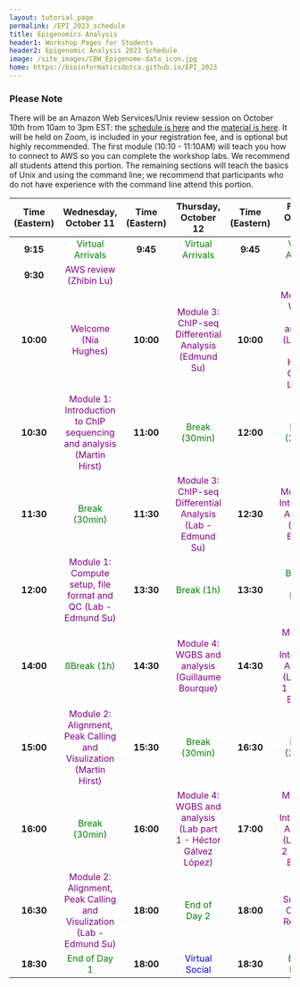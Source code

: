 ```yaml
---
layout: tutorial_page
permalink: /EPI_2023_schedule
title: Epigenomics Analysis
header1: Workshop Pages for Students
header2: Epigenomic Analysis 2023 Schedule
image: /site_images/CBW_Epigenome-data_icon.jpg
home: https://bioinformaticsdotca.github.io/EPI_2023
---
```


### Please Note
There will be an Amazon Web Services/Unix review session on October 10th from 10am to 3pm EST: the [schedule is here](https://bioinformaticsdotca.github.io/AWS_EPI23_Schedule) and the [material is here](https://bioinformaticsdotca.github.io/AWS_EPI23). It will be held on Zoom, is included in your registration fee, and is optional but highly recommended. The first module (10:10 - 11:10AM) will teach you how to connect to AWS so you can complete the workshop labs. We recommend all students attend this portion. The remaining sections will teach the basics of Unix and using the command line; we recommend that participants who do not have experience with the command line attend this portion.


| **Time (Eastern)** |                                      **Wednesday, October 11**                                       | **Time (Eastern)** |                                  **Thursday, October 12**                                  | **Time (Eastern)** |                                   **Friday, October 13**                                   |
| :----------------: | :--------------------------------------------------------------------------------------------------: | :----------------: | :----------------------------------------------------------------------------------------: | :----------------: | :----------------------------------------------------------------------------------------: |
|      **9:15**      |                             <font color="green">Virtual Arrivals</font>                              |      **9:45**      |                        <font color="green">Virtual Arrivals</font>                         |      **9:45**      |                        <font color="green">Virtual Arrivals</font>                         |
|      **9:30**      |                          <font color="purple">AWS review (Zhibin Lu)</font>                          |
|     **10:00**      |                           <font color="purple">Welcome (Nia Hughes)</font>                           |     **10:00**      |    <font color="purple">Module 3: ChIP-seq Differential Analysis<br>(Edmund Su)</font>     |     **10:00**      | <font color="purple">Module 4: WGBS and analysis (Lab part 2 - Héctor Gálvez López)</font> |
|     **10:30**      | <font color="purple">Module 1: Introduction to ChIP sequencing and analysis<br>(Martin Hirst)</font> |     **11:00**      |                          <font color="green">Break (30min)</font>                          |     **12:00**      |                          <font color="green">Break (30min)</font>                          |
|     **11:30**      |                               <font color="green">Break (30min)</font>                               |     **11:30**      |   <font color="purple">Module 3: ChIP-seq Differential Analysis (Lab - Edmund Su)</font>   |     **12:30**      |        <font color="purple">Module 5: Integrative Analysis<br>(David Bujold)</font>        |
|     **12:00**      |      <font color="purple">Module 1: Compute setup, file format and QC (Lab - Edmund Su)</font>       |     **13:30**      |                           <font color="green">Break (1h)</font>                            |     **13:30**      |                    <font color="green">Break + Class Photo (1h)</font>                     |
|     **14:00**      |                                <font color="green">ßBreak (1h)</font>                                 |     **14:30**      |       <font color="purple">Module 4: WGBS and analysis<br>(Guillaume Bourque)</font>       |     **14:30**      |  <font color="purple">Module 5 - Integrative Analysis (Lab part 1 - David Bujold)</font>   |
|     **15:00**      |   <font color="purple">Module 2: Alignment, Peak Calling and Visulization<br>(Martin Hirst)</font>   |     **15:30**      |                          <font color="green">Break (30min)</font>                          |     **16:30**      |                          <font color="green">Break (30min)</font>                          |
|     **16:00**      |                               <font color="green">Break (30min)</font>                               |     **16:00**      | <font color="purple">Module 4: WGBS and analysis (Lab part 1 - Héctor Gálvez López)</font> |     **17:00**      |  <font color="purple">Module 5 - Integrative Analysis (Lab part 2 - David Bujold)</font>   |
|     **16:30**      |   <font color="purple">Module 2: Alignment, Peak Calling and Visulization (Lab - Edmund Su)</font>   |     **18:00**      |                          <font color="green">End of Day 2</font>                           |     **18:00**      |                    <font color="purple">Survey & Closing Remarks</font>                    |
|     **18:30**      |                               <font color="green">End of Day 1</font>                                |     **18:00**      |                          <font color="blue">Virtual Social</font>                          |     **18:30**      |                              <font color="green">End of Day 3                              |